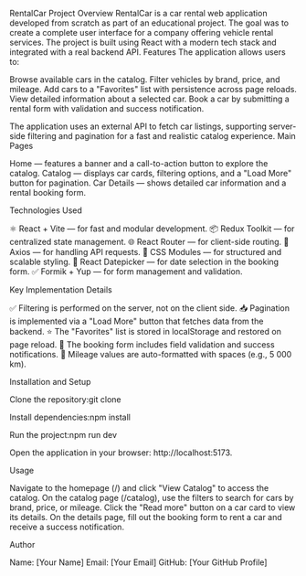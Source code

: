 RentalCar
Project Overview
RentalCar is a car rental web application developed from scratch as part of an educational project. The goal was to create a complete user interface for a company offering vehicle rental services. The project is built using React with a modern tech stack and integrated with a real backend API.
Features
The application allows users to:

Browse available cars in the catalog.
Filter vehicles by brand, price, and mileage.
Add cars to a "Favorites" list with persistence across page reloads.
View detailed information about a selected car.
Book a car by submitting a rental form with validation and success notification.

The application uses an external API to fetch car listings, supporting server-side filtering and pagination for a fast and realistic catalog experience.
Main Pages

Home — features a banner and a call-to-action button to explore the catalog.
Catalog — displays car cards, filtering options, and a "Load More" button for pagination.
Car Details — shows detailed car information and a rental booking form.

Technologies Used

⚛️ React + Vite — for fast and modular development.
📦 Redux Toolkit — for centralized state management.
🌐 React Router — for client-side routing.
🔗 Axios — for handling API requests.
🎨 CSS Modules — for structured and scalable styling.
📅 React Datepicker — for date selection in the booking form.
✅ Formik + Yup — for form management and validation.

Key Implementation Details

✅ Filtering is performed on the server, not on the client side.
📥 Pagination is implemented via a "Load More" button that fetches data from the backend.
⭐ The "Favorites" list is stored in localStorage and restored on page reload.
📝 The booking form includes field validation and success notifications.
🚗 Mileage values are auto-formatted with spaces (e.g., 5 000 km).

Installation and Setup

Clone the repository:git clone <repository-url>

Install dependencies:npm install

Run the project:npm run dev

Open the application in your browser: http://localhost:5173.

Usage

Navigate to the homepage (/) and click "View Catalog" to access the catalog.
On the catalog page (/catalog), use the filters to search for cars by brand, price, or mileage.
Click the "Read more" button on a car card to view its details.
On the details page, fill out the booking form to rent a car and receive a success notification.

Author

Name: [Your Name]
Email: [Your Email]
GitHub: [Your GitHub Profile]
